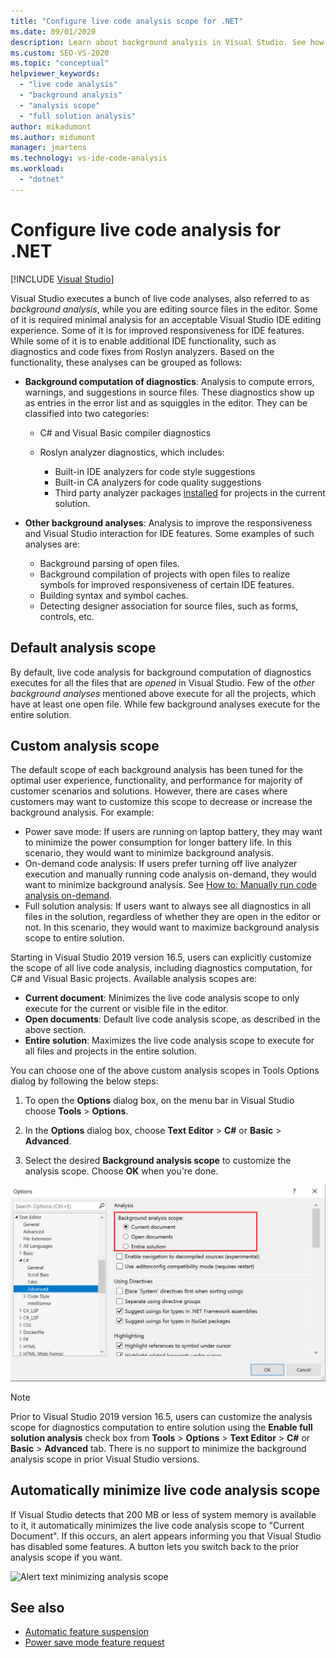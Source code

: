 ```yaml
---
title: "Configure live code analysis scope for .NET"
ms.date: 09/01/2020
description: Learn about background analysis in Visual Studio. See how to limit the analysis to the visible document, all open documents, or all files and projects.
ms.custom: SEO-VS-2020
ms.topic: "conceptual"
helpviewer_keywords:
  - "live code analysis"
  - "background analysis"
  - "analysis scope"
  - "full solution analysis"
author: mikadumont
ms.author: midumont
manager: jmartens
ms.technology: vs-ide-code-analysis
ms.workload:
  - "dotnet"
---
```

# Configure live code analysis for .NET

 [!INCLUDE [Visual Studio](~/includes/applies-to-version/vs-windows-only.md)]

Visual Studio executes a bunch of live code analyses, also referred to as *background analysis*, while you are editing source files in the editor. Some of it is required minimal analysis for an acceptable Visual Studio IDE editing experience. Some of it is for improved responsiveness for IDE features. While some of it is to enable additional IDE functionality, such as diagnostics and code fixes from Roslyn analyzers. Based on the functionality, these analyses can be grouped as follows:

- **Background computation of diagnostics**: Analysis to compute errors, warnings, and suggestions in source files. These diagnostics show up as entries in the error list and as squiggles in the editor. They can be classified into two categories:
  - C# and Visual Basic compiler diagnostics
  - Roslyn analyzer diagnostics, which includes:

    - Built-in IDE analyzers for code style suggestions
    - Built-in CA analyzers for code quality suggestions
    - Third party analyzer packages [installed](./install-roslyn-analyzers.md) for projects in the current solution.

- **Other background analyses**: Analysis to improve the responsiveness and Visual Studio interaction for IDE features. Some examples of such analyses are:
  - Background parsing of open files.
  - Background compilation of projects with open files to realize symbols for improved responsiveness of certain IDE features.
  - Building syntax and symbol caches.
  - Detecting designer association for source files, such as forms, controls, etc.

## Default analysis scope

By default, live code analysis for background computation of diagnostics executes for all the files that are _opened_ in Visual Studio. Few of the _other background analyses_ mentioned above execute for all the projects, which have at least one open file. While few background analyses execute for the entire solution.

## Custom analysis scope

The default scope of each background analysis has been tuned for the optimal user experience, functionality, and performance for majority of customer scenarios and solutions. However, there are cases where customers may want to customize this scope to decrease or increase the background analysis. For example:

- Power save mode: If users are running on laptop battery, they may want to minimize the power consumption for longer battery life. In this scenario, they would want to minimize background analysis.
- On-demand code analysis: If users prefer turning off live analyzer execution and manually running code analysis on-demand, they would want to minimize background analysis. See [How to: Manually run code analysis on-demand](./how-to-run-code-analysis-manually-for-managed-code.md).
- Full solution analysis: If users want to always see all diagnostics in all files in the solution, regardless of whether they are open in the editor or not. In this scenario, they would want to maximize background analysis scope to entire solution.

Starting in Visual Studio 2019 version 16.5, users can explicitly customize the scope of all live code analysis, including diagnostics computation, for C# and Visual Basic projects. Available analysis scopes are:

- **Current document**: Minimizes the live code analysis scope to only execute for the current or visible file in the editor.
- **Open documents**: Default live code analysis scope, as described in the above section.
- **Entire solution**: Maximizes the live code analysis scope to execute for all files and projects in the entire solution.

You can choose one of the above custom analysis scopes in Tools Options dialog by following the below steps:

1. To open the **Options** dialog box, on the menu bar in Visual Studio choose **Tools** > **Options**.

2. In the **Options** dialog box, choose **Text Editor** > **C#** or **Basic** > **Advanced**.

3. Select the desired **Background analysis scope** to customize the analysis scope. Choose **OK** when you're done.

![Analysis scope.](./media/background-analysis-scope.png)

> [!NOTE]
> Prior to Visual Studio 2019 version 16.5, users can customize the analysis scope for diagnostics computation to entire solution using the **Enable full solution analysis** check box from **Tools** > **Options** > **Text Editor** > **C#** or **Basic** > **Advanced** tab. There is no support to minimize the background analysis scope in prior Visual Studio versions.

## Automatically minimize live code analysis scope

If Visual Studio detects that 200 MB or less of system memory is available to it, it automatically minimizes the live code analysis scope to "Current Document". If this occurs, an alert appears informing you that Visual Studio has disabled some features. A button lets you switch back to the prior analysis scope if you want.

![Alert text minimizing analysis scope](./media/fsa_alert.png)

## See also

- [Automatic feature suspension](./automatic-feature-suspension.md)
- [Power save mode feature request](https://github.com/dotnet/roslyn/issues/38429)
